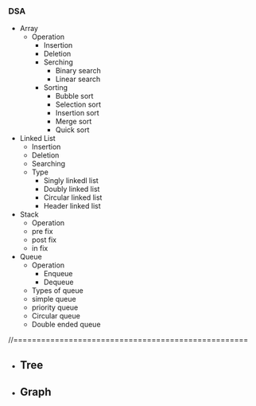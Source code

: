 ### DSA
- Array
  - Operation
     - Insertion
     - Deletion
     - Serching
        - Binary search
        - Linear search
     - Sorting
        - Bubble sort
        - Selection sort
        - Insertion sort
        - Merge sort
        - Quick sort
- Linked List
  - Insertion
  - Deletion
  - Searching
  - Type
     - Singly linkedl list
     - Doubly linked list
     - Circular linked list
     - Header linked list
- Stack
  - Operation
  - pre fix
  - post fix
  - in fix
- Queue
  - Operation
    - Enqueue
    - Dequeue
  - Types of queue
  - simple queue
  - priority queue
  - Circular queue
  - Double ended queue

//===================================================  
- Tree
  - 
- Graph
  - 
